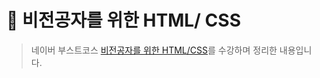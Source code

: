# 🚀 비전공자를 위한 HTML/ CSS 



> 네이버 부스트코스 [비전공자를 위한 HTML/CSS](https://www.boostcourse.org/cs120)를 수강하며 정리한 내용입니다.

